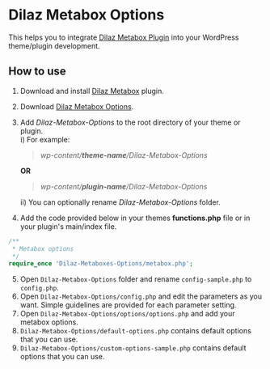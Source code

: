# Dilaz Metabox Options
This helps you to integrate [Dilaz Metabox Plugin](https://github.com/Rodgath/Dilaz-Metabox-Plugin) into your WordPress theme/plugin development. 

## How to use
1. Download and install [Dilaz Metabox](https://github.com/Rodgath/Dilaz-Metabox-Plugin/archive/master.zip) plugin.
2. Download [Dilaz Metabox Options](https://github.com/Rodgath/Dilaz-Metabox-Options/archive/master.zip).
3. Add *Dilaz-Metabox-Options* to the root directory of your theme or plugin. <br />
   i) For example: <br />
      > *wp-content/__theme-name__/Dilaz-Metabox-Options*
      
      __OR__
      
      > *wp-content/__plugin-name__/Dilaz-Metabox-Options* <br />
      
   ii) You can optionally rename *Dilaz-Metabox-Options* folder.
4. Add the code provided below in your themes __functions.php__ file or in your plugin's main/index file. 
```php
/**
 * Metabox options
 */
require_once 'Dilaz-Metaboxes-Options/metabox.php';
```
5. Open ```Dilaz-Metabox-Options``` folder and rename ```config-sample.php``` to ```config.php```.
6. Open ```Dilaz-Metabox-Options/config.php``` and edit the parameters as you want. Simple guidelines are provided for each parameter setting.
7. Open ```Dilaz-Metabox-Options/options/options.php``` and add your metabox options. 
8. ```Dilaz-Metabox-Options/default-options.php``` contains default options that you can use. 
9. ```Dilaz-Metabox-Options/custom-options-sample.php``` contains default options that you can use. 


   
